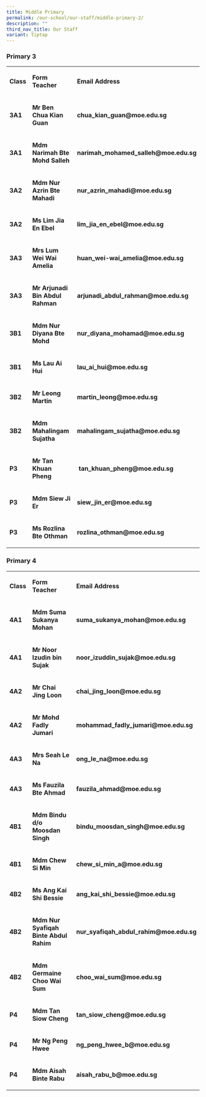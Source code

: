 ```yaml
---
title: Middle Primary
permalink: /our-school/our-staff/middle-primary-2/
description: ""
third_nav_title: Our Staff
variant: tiptap
---
```

<h3><strong>Primary 3</strong></h3>
<table>
<tbody>
<tr>
<td rowspan="1" colspan="1">
<p><strong>Class</strong>
</p>
</td>
<td rowspan="1" colspan="1">
<p><strong>Form Teacher</strong>
</p>
</td>
<td rowspan="1" colspan="1">
<p><strong>Email Address</strong>
</p>
</td>
</tr>
<tr>
<td rowspan="1" colspan="1">
<p><strong>3A1</strong>
</p>
</td>
<td rowspan="1" colspan="1">
<p><strong>Mr Ben Chua Kian Guan</strong>
</p>
</td>
<td rowspan="1" colspan="1">
<p><strong>chua_kian_guan@moe.edu.sg</strong>
</p>
</td>
</tr>
<tr>
<td rowspan="1" colspan="1">
<p><strong>3A1</strong>
</p>
</td>
<td rowspan="1" colspan="1">
<p><strong>Mdm Narimah Bte Mohd Salleh</strong>
</p>
</td>
<td rowspan="1" colspan="1">
<p><strong>narimah_mohamed_salleh@moe.edu.sg</strong>
</p>
</td>
</tr>
<tr>
<td rowspan="1" colspan="1">
<p><strong>3A2</strong>
</p>
</td>
<td rowspan="1" colspan="1">
<p><strong>Mdm Nur Azrin Bte Mahadi</strong>
</p>
</td>
<td rowspan="1" colspan="1">
<p><strong>nur_azrin_mahadi@moe.edu.sg</strong>
</p>
</td>
</tr>
<tr>
<td rowspan="1" colspan="1">
<p><strong>3A2</strong>
</p>
</td>
<td rowspan="1" colspan="1">
<p><strong>Ms Lim Jia En Ebel</strong>
</p>
</td>
<td rowspan="1" colspan="1">
<p><strong>lim_jia_en_ebel@moe.edu.sg</strong>
</p>
</td>
</tr>
<tr>
<td rowspan="1" colspan="1">
<p><strong>3A3</strong>
</p>
</td>
<td rowspan="1" colspan="1">
<p><strong>Mrs Lum Wei Wai Amelia</strong>
</p>
</td>
<td rowspan="1" colspan="1">
<p><strong>huan_wei-wai_amelia@moe.edu.sg</strong>
</p>
</td>
</tr>
<tr>
<td rowspan="1" colspan="1">
<p><strong>3A3</strong>
</p>
</td>
<td rowspan="1" colspan="1">
<p><strong>Mr Arjunadi Bin Abdul Rahman</strong>
</p>
</td>
<td rowspan="1" colspan="1">
<p><strong>arjunadi_abdul_rahman@moe.edu.sg</strong>
</p>
</td>
</tr>
<tr>
<td rowspan="1" colspan="1">
<p><strong>3B1</strong>
</p>
</td>
<td rowspan="1" colspan="1">
<p><strong>Mdm Nur Diyana Bte Mohd</strong>
</p>
</td>
<td rowspan="1" colspan="1">
<p><strong>nur_diyana_mohamad@moe.edu.sg</strong>
</p>
</td>
</tr>
<tr>
<td rowspan="1" colspan="1">
<p><strong>3B1</strong>
</p>
</td>
<td rowspan="1" colspan="1">
<p><strong>Ms Lau Ai Hui</strong>
</p>
</td>
<td rowspan="1" colspan="1">
<p><strong>lau_ai_hui@moe.edu.sg</strong>
</p>
</td>
</tr>
<tr>
<td rowspan="1" colspan="1">
<p><strong>3B2</strong>
</p>
</td>
<td rowspan="1" colspan="1">
<p><strong>Mr Leong Martin</strong>
</p>
</td>
<td rowspan="1" colspan="1">
<p><strong>martin_leong@moe.edu.sg</strong>
</p>
</td>
</tr>
<tr>
<td rowspan="1" colspan="1">
<p><strong>3B2</strong>
</p>
</td>
<td rowspan="1" colspan="1">
<p><strong>Mdm Mahalingam Sujatha</strong>
</p>
</td>
<td rowspan="1" colspan="1">
<p><strong>mahalingam_sujatha@moe.edu.sg</strong>
</p>
</td>
</tr>
<tr>
<td rowspan="1" colspan="1">
<p><strong>P3</strong>
</p>
</td>
<td rowspan="1" colspan="1">
<p><strong>Mr Tan Khuan Pheng</strong>
</p>
</td>
<td rowspan="1" colspan="1">
<p><strong>&nbsp;tan_khuan_pheng@moe.edu.sg</strong>
</p>
</td>
</tr>
<tr>
<td rowspan="1" colspan="1">
<p><strong>P3</strong>
</p>
</td>
<td rowspan="1" colspan="1">
<p><strong>Mdm Siew Ji Er</strong>
</p>
</td>
<td rowspan="1" colspan="1">
<p><strong>siew_jin_er@moe.edu.sg</strong>
</p>
</td>
</tr>
<tr>
<td rowspan="1" colspan="1">
<p><strong>P3</strong>
</p>
</td>
<td rowspan="1" colspan="1">
<p><strong>Ms Rozlina Bte Othman</strong>
</p>
</td>
<td rowspan="1" colspan="1">
<p><strong>rozlina_othman@moe.edu.sg</strong>
</p>
</td>
</tr>
</tbody>
</table>
<h3><strong>Primary 4</strong></h3>
<table>
<tbody>
<tr>
<td rowspan="1" colspan="1">
<p><strong>Class</strong>
</p>
</td>
<td rowspan="1" colspan="1">
<p><strong>Form Teacher</strong>
</p>
</td>
<td rowspan="1" colspan="1">
<p><strong>Email Address</strong>
</p>
</td>
</tr>
<tr>
<td rowspan="1" colspan="1">
<p><strong>4A1</strong>
</p>
</td>
<td rowspan="1" colspan="1">
<p><strong>Mdm Suma Sukanya Mohan</strong>
</p>
</td>
<td rowspan="1" colspan="1">
<p><strong>suma_sukanya_mohan@moe.edu.sg</strong>
</p>
</td>
</tr>
<tr>
<td rowspan="1" colspan="1">
<p><strong>4A1</strong>
</p>
</td>
<td rowspan="1" colspan="1">
<p><strong>Mr Noor Izudin bin Sujak</strong>
</p>
</td>
<td rowspan="1" colspan="1">
<p><strong>noor_izuddin_sujak@moe.edu.sg</strong>
</p>
</td>
</tr>
<tr>
<td rowspan="1" colspan="1">
<p><strong>4A2</strong>
</p>
</td>
<td rowspan="1" colspan="1">
<p><strong>Mr Chai Jing Loon</strong>
</p>
</td>
<td rowspan="1" colspan="1">
<p><strong>chai_jing_loon@moe.edu.sg</strong>
</p>
</td>
</tr>
<tr>
<td rowspan="1" colspan="1">
<p><strong>4A2</strong>
</p>
</td>
<td rowspan="1" colspan="1">
<p><strong>Mr Mohd Fadly Jumari</strong>
</p>
</td>
<td rowspan="1" colspan="1">
<p><strong>mohammad_fadly_jumari@moe.edu.sg</strong>
</p>
</td>
</tr>
<tr>
<td rowspan="1" colspan="1">
<p><strong>4A3</strong>
</p>
</td>
<td rowspan="1" colspan="1">
<p><strong>Mrs Seah Le Na</strong>
</p>
</td>
<td rowspan="1" colspan="1">
<p><strong>ong_le_na@moe.edu.sg</strong>
</p>
</td>
</tr>
<tr>
<td rowspan="1" colspan="1">
<p><strong>4A3</strong>
</p>
</td>
<td rowspan="1" colspan="1">
<p><strong>Ms Fauzila Bte Ahmad</strong>
</p>
</td>
<td rowspan="1" colspan="1">
<p><strong>fauzila_ahmad@moe.edu.sg</strong>
</p>
</td>
</tr>
<tr>
<td rowspan="1" colspan="1">
<p><strong>4B1</strong>
</p>
</td>
<td rowspan="1" colspan="1">
<p><strong>Mdm Bindu d/o Moosdan Singh</strong>
</p>
</td>
<td rowspan="1" colspan="1">
<p><strong>bindu_moosdan_singh@moe.edu.sg</strong>
</p>
</td>
</tr>
<tr>
<td rowspan="1" colspan="1">
<p><strong>4B1</strong>
</p>
</td>
<td rowspan="1" colspan="1">
<p><strong>Mdm Chew Si Min</strong>
</p>
</td>
<td rowspan="1" colspan="1">
<p><strong>chew_si_min_a@moe.edu.sg</strong>
</p>
</td>
</tr>
<tr>
<td rowspan="1" colspan="1">
<p><strong>4B2</strong>
</p>
</td>
<td rowspan="1" colspan="1">
<p><strong>Ms Ang Kai Shi Bessie</strong>
</p>
</td>
<td rowspan="1" colspan="1">
<p><strong>ang_kai_shi_bessie@moe.edu.sg</strong>
</p>
</td>
</tr>
<tr>
<td rowspan="1" colspan="1">
<p><strong>4B2</strong>
</p>
</td>
<td rowspan="1" colspan="1">
<p><strong>Mdm Nur Syafiqah Binte Abdul Rahim</strong>
</p>
</td>
<td rowspan="1" colspan="1">
<p><strong>nur_syafiqah_abdul_rahim@moe.edu.sg</strong>
</p>
</td>
</tr>
<tr>
<td rowspan="1" colspan="1">
<p><strong>4B2</strong>
</p>
</td>
<td rowspan="1" colspan="1">
<p><strong>Mdm Germaine Choo Wai Sum</strong>
</p>
</td>
<td rowspan="1" colspan="1">
<p><strong>choo_wai_sum@moe.edu.sg</strong>
</p>
</td>
</tr>
<tr>
<td rowspan="1" colspan="1">
<p><strong>P4</strong>
</p>
</td>
<td rowspan="1" colspan="1">
<p><strong>Mdm Tan Siow Cheng</strong>
</p>
</td>
<td rowspan="1" colspan="1">
<p><strong>tan_siow_cheng@moe.edu.sg</strong>
</p>
</td>
</tr>
<tr>
<td rowspan="1" colspan="1">
<p><strong>P4</strong>
</p>
</td>
<td rowspan="1" colspan="1">
<p><strong>Mr Ng Peng Hwee</strong>
</p>
</td>
<td rowspan="1" colspan="1">
<p><strong>ng_peng_hwee_b@moe.edu.sg</strong>
</p>
</td>
</tr>
<tr>
<td rowspan="1" colspan="1">
<p><strong>P4</strong>
</p>
</td>
<td rowspan="1" colspan="1">
<p><strong>Mdm Aisah Binte Rabu</strong>
</p>
</td>
<td rowspan="1" colspan="1">
<p><strong>aisah_rabu_b@moe.edu.sg</strong>
</p>
</td>
</tr>
</tbody>
</table>
<p></p>